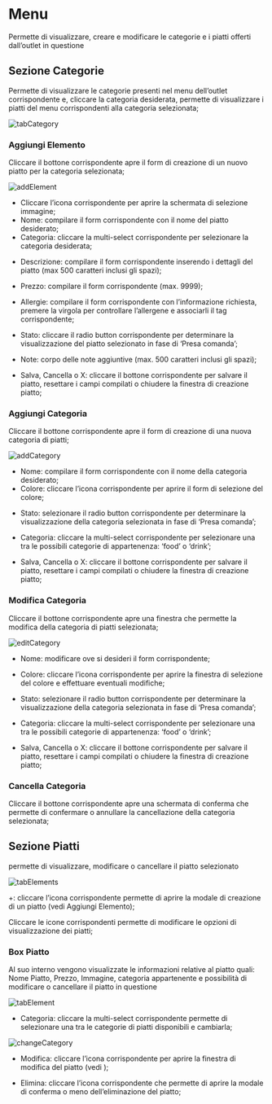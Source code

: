 # Menu

<div>Permette di visualizzare, creare e modificare le categorie e i piatti offerti dall’outlet in questione</div>

## Sezione Categorie

Permette di visualizzare le categorie presenti nel menu dell’outlet corrispondente e, cliccare la categoria desiderata, permette di visualizzare i piatti del menu corrispondenti alla categoria selezionata;

![tabCategory](../../assets/img/imgMenu/tabCategory.png#tabCategory)

### Aggiungi Elemento

 Cliccare il bottone corrispondente apre il form di creazione di un nuovo piatto per la categoria selezionata;

 ![addElement](../../assets/img/imgMenu/addElement.png#addElement)

 * <div>Cliccare l’icona corrispondente per aprire la schermata di selezione immagine;</div>

 * <div>Nome: compilare il form corrispondente con il nome del piatto desiderato;</div>

 * <div>Categoria: cliccare la multi-select corrispondente per selezionare la categoria desiderata;</div>

 * Descrizione: compilare il form corrispondente inserendo i dettagli del piatto (max 500 caratteri inclusi gli spazi);

 * <div>Prezzo: compilare il form corrispondente (max. 9999);</div>

 * Allergie: compilare il form corrispondente con l’informazione richiesta, premere la virgola per controllare l’allergene e associarli il tag corrispondente;

 * Stato: cliccare il radio button corrispondente per determinare la visualizzazione del piatto selezionato in fase di ‘Presa comanda’;

 * <div>Note: corpo delle note aggiuntive (max. 500 caratteri inclusi gli spazi);</div>

 * Salva, Cancella o X: cliccare il bottone corrispondente per salvare il piatto, resettare i campi compilati o chiudere la finestra di creazione piatto;

### Aggiungi Categoria

 <div>Cliccare il bottone corrispondente apre il form di creazione di una nuova categoria di piatti;</div>

 ![addCategory](../../assets/img/imgMenu/addCategory.png#addCategory)

 * <div>Nome: compilare il form corrispondente con il nome della categoria desiderato;</div>

 * <div>Colore: cliccare l’icona corrispondente per aprire il form di selezione del colore;</div>

 * Stato: selezionare il radio button corrispondente per determinare la visualizzazione della categoria selezionata in fase di ‘Presa comanda’;

 * Categoria: cliccare la multi-select corrispondente per selezionare una tra le possibili categorie di appartenenza:  ‘food’ o ‘drink’;

 * Salva, Cancella o X: cliccare il bottone corrispondente per salvare il piatto, resettare i campi compilati o chiudere la finestra di creazione piatto;

### Modifica Categoria

 Cliccare il bottone corrispondente apre una finestra che permette la modifica della categoria di piatti selezionata;

 ![editCategory](../../assets/img/imgMenu/editCategory.png#editCategory)

 * <div>Nome: modificare ove si desideri il form corrispondente;</div>

 * Colore: cliccare l’icona corrispondente per aprire la finestra di selezione del colore e effettuare eventuali modifiche;

 * Stato: selezionare il radio button corrispondente per determinare la visualizzazione della categoria selezionata in fase di ‘Presa comanda’;

 * Categoria: cliccare la multi-select corrispondente per selezionare una tra le possibili categorie di appartenenza:  ‘food’ o ‘drink’;

 * Salva, Cancella o X: cliccare il bottone corrispondente per salvare il piatto, resettare i campi compilati o chiudere la finestra di creazione piatto;

### Cancella Categoria

Cliccare il bottone corrispondente apre una schermata di conferma che permette di confermare o annullare la cancellazione della categoria selezionata;

## Sezione Piatti

<div>permette di visualizzare, modificare o cancellare il piatto selezionato</div>

![tabElements](../../assets/img/imgMenu/tabElements.png#Elements)

+: cliccare l’icona corrispondente permette di aprire la modale di creazione di un piatto (vedi Aggiungi Elemento);

<div>Cliccare le icone corrispondenti permette di modificare le opzioni di visualizzazione dei piatti;</div>

### Box Piatto

 Al suo interno vengono visualizzate le informazioni relative al piatto quali: Nome Piatto, Prezzo, Immagine, categoria appartenente e possibilità di modificare o cancellare il piatto in questione

 ![tabElement](../../assets/img/imgMenu/tabElement.png#tabElement)

 * Categoria: cliccare la multi-select corrispondente permette di selezionare una tra le categorie di piatti disponibili e cambiarla;

 ![changeCategory](../../assets/img/imgMenu/changeCategory.png#changeCategory)

 * <div>Modifica: cliccare l’icona corrispondente per aprire la finestra di modifica del piatto (vedi );</div>

 * Elimina: cliccare l’icona corrispondente che permette di aprire la modale di conferma o meno dell’eliminazione del piatto;